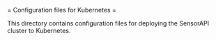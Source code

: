 = Configuration files for Kubernetes =

This directory contains configuration files for deploying the SensorAPI cluster to Kubernetes.
